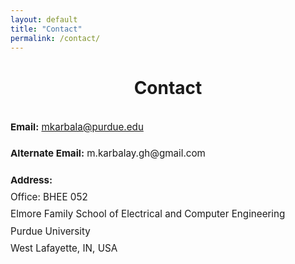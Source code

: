 ```yaml
---
layout: default
title: "Contact"
permalink: /contact/
---
```


<h1 style="text-align: center;">Contact</h1>

<div style="max-width: 850px; margin: 2rem auto; font-size: 0.95rem; line-height: 1.8;">

  <p><strong>Email:</strong> <a href="mailto:mkarbala@purdue.edu">mkarbala@purdue.edu</a></p>
  <p><strong>Alternate Email:</strong> m.karbalay.gh@gmail.com</p>

<p><strong>Address:</strong><br>
Office: BHEE 052<br>
Elmore Family School of Electrical and Computer Engineering<br>
Purdue University<br>
West Lafayette, IN, USA
</p>

</div>


